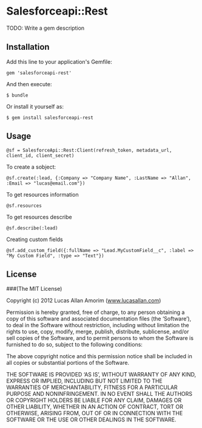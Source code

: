# Salesforceapi::Rest

TODO: Write a gem description

## Installation

Add this line to your application's Gemfile:

    gem 'salesforceapi-rest'

And then execute:

    $ bundle

Or install it yourself as:

    $ gem install salesforceapi-rest

## Usage

    @sf = SalesforceApi::Rest:Client(refresh_token, metadata_url, client_id, client_secret)
    
To create a sobject:
    
    @sf.create(:lead, {:Company => "Company Name", :LastName => "Allan", :Email => "lucas@email.com"})

To get resources information

    @sf.resources
  
To get resources describe

    @sf.describe(:lead)
    
Creating custom fields

    @sf.add_custom_field({:fullName => "Lead.MyCustomField__c", :label => "My Custom Field", :type => "Text"})

## License

###(The MIT License)

  Copyright (c) 2012 Lucas Allan Amorim (www.lucasallan.com)

  Permission is hereby granted, free of charge, to any person obtaining a copy of this software and associated documentation files (the ‘Software’), to deal in the Software without restriction, including without limitation the rights to use, copy, modify, merge, publish, distribute, sublicense, and/or sell copies of the Software, and to permit persons to whom the Software is furnished to do so, subject to the following conditions:

  The above copyright notice and this permission notice shall be included in all copies or substantial portions of the Software.

  THE SOFTWARE IS PROVIDED ‘AS IS’, WITHOUT WARRANTY OF ANY KIND, EXPRESS OR IMPLIED, INCLUDING BUT NOT LIMITED TO THE WARRANTIES OF MERCHANTABILITY, FITNESS FOR A PARTICULAR PURPOSE AND NONINFRINGEMENT. IN NO EVENT SHALL THE AUTHORS OR COPYRIGHT HOLDERS BE LIABLE FOR ANY CLAIM, DAMAGES OR OTHER LIABILITY, WHETHER IN AN ACTION OF CONTRACT, TORT OR OTHERWISE, ARISING FROM, OUT OF OR IN CONNECTION WITH THE SOFTWARE OR THE USE OR OTHER DEALINGS IN THE SOFTWARE.
